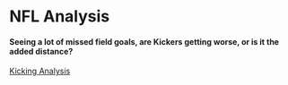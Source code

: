# NFL Analysis

#### Seeing a lot of missed field goals, are Kickers getting worse, or is it the added distance?

[Kicking Analysis](kicking_analysis/nfl_kicking.ipynb)
